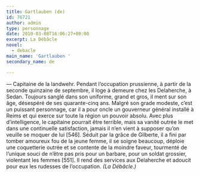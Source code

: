 ```yaml
---
title: Gartlauben (de)
id: 76721
author: admin
type: personnage
date: 2010-03-08T16:06:27+00:00
excerpt: La Débâcle
novel:
  - debacle
main_name: 'Gartlauben '
secondary_name: de

---
```

— Capitaine de la landwehr. Pendant l&rsquo;occupation prussienne, à partir de la seconde quinzaine de septembre, il loge à demeure chez les Delaherche, à Sedan. Toujours sanglé dans son uniforme, grand et gros, il ment sur son âge, désespéré de ses quarante-cinq ans. Malgré son grade modeste, c&rsquo;est un puissant personnage, car il a pour oncle un gouverneur général installé à Reims et qui exerce sur toute la région un pouvoir absolu. Avec plus d&rsquo;intelligence, le capitaine pourrait être terrible, mais sa vanité outrée le met dans une continuelle satisfaction, jamais il n&rsquo;en vient à supposer qu&rsquo;on veuille se moquer de lui [546]. Séduit par la grâce de Gilberte, il a fini par tomber amoureux fou de la jeune femme, il se soigne beaucoup, déploie une coquetterie outrée et se contente de la moindre faveur, tourmenté de l&rsquo;unique souci de n&rsquo;être pas pris pour un barbare, pour un soldat grossier, violentant les femmes [551]. Il rend des services aux Delaherche et adoucit pour eux les rudesses de l&rsquo;occupation. _(La Débâcle.)_